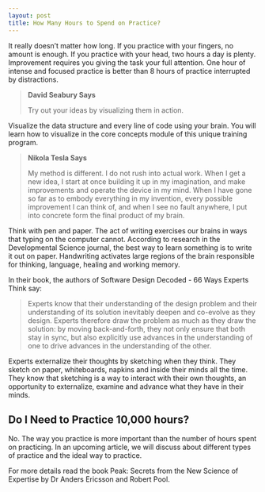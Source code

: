 ```yaml
---
layout: post
title: How Many Hours to Spend on Practice?
---
```


It really doesn’t matter how long. If you practice with your fingers, no amount is enough. If you practice with your head, two hours a day is plenty. Improvement requires you giving the task your full attention. One hour of intense and focused practice is better than 8 hours of practice interrupted by distractions.

<blockquote class="note">
  <strong>David Seabury Says</strong> 
  <p>
    Try out your ideas by visualizing them in action. 
  </p>
</blockquote>
   
Visualize the data structure and every line of code using your brain. You will learn how to visualize in the core concepts module of this unique training program.

<blockquote class="note">
  <strong>Nikola Tesla Says</strong> 
  <p>
    My method is different. I do not rush into actual work. When I get a new idea, I start at once building it up in my imagination, and make improvements and operate the device in my mind. When I have gone so far as to embody everything in my invention, every possible improvement I can think of, and when I see no fault anywhere, I put into concrete form the final product of my brain.
  </p>
</blockquote>

Think with pen and paper. The act of writing exercises our brains in ways that typing on the computer cannot. According to research in the Developmental Science journal, the best way to learn something is to write it out on paper. Handwriting activates large regions of the brain responsible for thinking, language, healing and working memory. 

In their book, the authors of Software Design Decoded - 66 Ways Experts Think say:

<blockquote class="note">
  <p>
    Experts know that their understanding of the design problem and their understanding of its solution inevitably deepen and co-evolve as they design. Experts therefore draw the problem as much as they draw the solution: by moving back-and-forth, they not only ensure that both stay in sync, but also explicitly use advances in the understanding of one to drive advances in the understanding of the other.
  </p>
</blockquote>

Experts externalize their thoughts by sketching when they think. They sketch on paper, whiteboards, napkins and inside their minds all the time. They know that sketching is a way to interact with their own thoughts, an opportunity to externalize, examine and advance what they have in their minds.

## Do I Need to Practice 10,000 hours?

No. The way you practice is more important than the number of hours spent on practicing. In an upcoming article, we will discuss about different types of practice and the ideal way to practice.

For more details read the book Peak: Secrets from the New Science of Expertise by Dr Anders Ericsson and Robert Pool.
